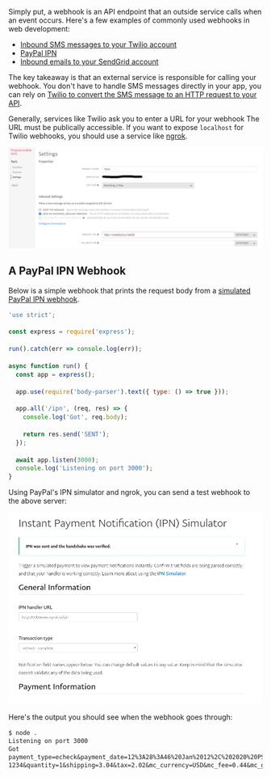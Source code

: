 Simply put, a webhook is an API endpoint that an outside service calls
when an event occurs. Here's a few examples of commonly used webhooks
in web development:

- [Inbound SMS messages to your Twilio account](https://www.twilio.com/docs/glossary/what-is-a-webhook)
- [PayPal IPN](https://developer.paypal.com/docs/classic/products/instant-payment-notification/)
- [Inbound emails to your SendGrid account](https://sendgrid.com/blog/whats-webhook/)

The key takeaway is that an external service is responsible for calling your webhook.
You don't have to handle SMS messages directly in your app, you can rely on
[Twilio to convert the SMS message to an HTTP request to your API](https://www.twilio.com/docs/sms/tutorials/how-to-receive-and-reply-node-js).

Generally, services like Twilio ask you to enter a URL for your webhook
The URL must be publically accessible. If you want to expose `localhost`
for Twilio webhooks, you should use a service like [ngrok](https://ngrok.com/).

<img src="/assets/twilio.png">

A PayPal IPN Webhook
--------------------

Below is a simple webhook that prints the request body from a [simulated PayPal IPN webhook](https://developer.paypal.com/docs/classic/ipn/integration-guide/IPNSimulator/).

```javascript
'use strict';

const express = require('express');

run().catch(err => console.log(err));

async function run() {
  const app = express();

  app.use(require('body-parser').text({ type: () => true }));

  app.all('/ipn', (req, res) => {
    console.log('Got', req.body);

    return res.send('SENT');
  });

  await app.listen(3000);
  console.log('Listening on port 3000');
}
```

Using PayPal's IPN simulator and ngrok, you can send a test webhook
to the above server:

<img src="/assets/ipn.png">

Here's the output you should see when the webhook goes through:

```
$ node .
Listening on port 3000
Got payment_type=echeck&payment_date=12%3A28%3A46%20Jan%2012%2C%202020%20PST&payment_status=Completed&address_status=confirmed&payer_status=verified&first_name=John&last_name=Smith&payer_email=buyer@paypalsandbox.com&payer_id=TESTBUYERID01&address_name=John%20Smith&address_country=United%20States&address_country_code=US&address_zip=95131&address_state=CA&address_city=San%20Jose&address_street=123%20any%20street&business=seller@paypalsandbox.com&receiver_email=seller@paypalsandbox.com&receiver_id=seller@paypalsandbox.com&residence_country=US&item_name=something&item_number=AK-1234&quantity=1&shipping=3.04&tax=2.02&mc_currency=USD&mc_fee=0.44&mc_gross=12.34&mc_gross_1=12.34&txn_type=web_accept&txn_id=493449894&notify_version=2.1&custom=xyz123&invoice=abc1234&test_ipn=1&verify_sign=AkGoM1YN05HZDh0W4ejvAx3.yitsADMYtkiSuk3NqAk7.VGXP0jlR9WB

```